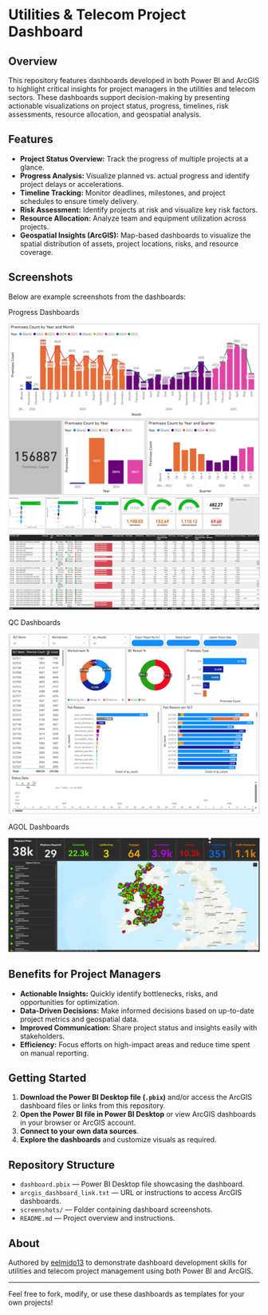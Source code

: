 # Utilities & Telecom Project Dashboard

## Overview

This repository features dashboards developed in both Power BI and ArcGIS to highlight critical insights for project managers in the utilities and telecom sectors. These dashboards support decision-making by presenting actionable visualizations on project status, progress, timelines, risk assessments, resource allocation, and geospatial analysis.

## Features

- **Project Status Overview:** Track the progress of multiple projects at a glance.
- **Progress Analysis:** Visualize planned vs. actual progress and identify project delays or accelerations.
- **Timeline Tracking:** Monitor deadlines, milestones, and project schedules to ensure timely delivery.
- **Risk Assessment:** Identify projects at risk and visualize key risk factors.
- **Resource Allocation:** Analyze team and equipment utilization across projects.
- **Geospatial Insights (ArcGIS):** Map-based dashboards to visualize the spatial distribution of assets, project locations, risks, and resource coverage.

## Screenshots

Below are example screenshots from the dashboards:

Progress Dashboards

![Dashboard Overview](https://github.com/eelmido13/Project-BI-and-Geospatial-Dashboards/blob/main/Screenshots/Progress.png)
![Progress Analysis](https://github.com/eelmido13/Project-BI-and-Geospatial-Dashboards/blob/main/Screenshots/Progress_1.png)

QC Dashboards

![Quality Assurance](https://github.com/eelmido13/Project-BI-and-Geospatial-Dashboards/blob/main/Screenshots/QC%20Dashboards.png)

AGOL Dashboards

![ArcGIS Project Map](https://github.com/eelmido13/Project-BI-and-Geospatial-Dashboards/blob/main/Screenshots/AGOL%20Dashboards.png)

## Benefits for Project Managers

- **Actionable Insights:** Quickly identify bottlenecks, risks, and opportunities for optimization.
- **Data-Driven Decisions:** Make informed decisions based on up-to-date project metrics and geospatial data.
- **Improved Communication:** Share project status and insights easily with stakeholders.
- **Efficiency:** Focus efforts on high-impact areas and reduce time spent on manual reporting.

## Getting Started

1. **Download the Power BI Desktop file (`.pbix`)** and/or access the ArcGIS dashboard files or links from this repository.
2. **Open the Power BI file in Power BI Desktop** or view ArcGIS dashboards in your browser or ArcGIS account.
3. **Connect to your own data sources**.
4. **Explore the dashboards** and customize visuals as required.

## Repository Structure

- `dashboard.pbix` — Power BI Desktop file showcasing the dashboard.
- `arcgis_dashboard_link.txt` — URL or instructions to access ArcGIS dashboards.
- `screenshots/` — Folder containing dashboard screenshots.
- `README.md` — Project overview and instructions.

## About

Authored by [eelmido13](https://github.com/eelmido13) to demonstrate dashboard development skills for utilities and telecom project management using both Power BI and ArcGIS.

---

Feel free to fork, modify, or use these dashboards as templates for your own projects!





